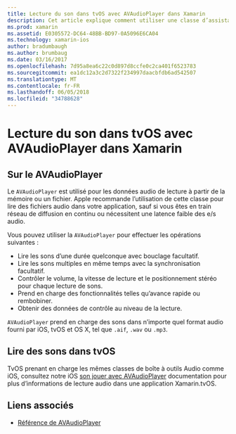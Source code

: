 ```yaml
---
title: Lecture du son dans tvOS avec AVAudioPlayer dans Xamarin
description: Cet article explique comment utiliser une classe d’assistance pour contrôler la lecture de son un AVAudioPlayer à l’aide d’une application Xamarin.iOS.
ms.prod: xamarin
ms.assetid: E0305572-DC64-48BB-BD97-0A5096E6CA04
ms.technology: xamarin-ios
author: bradumbaugh
ms.author: brumbaug
ms.date: 03/16/2017
ms.openlocfilehash: 7d95a8ea6c22c0d897d8ccfe0c2ca401f6523783
ms.sourcegitcommit: ea1dc12a3c2d7322f234997daacbfdb6ad542507
ms.translationtype: MT
ms.contentlocale: fr-FR
ms.lasthandoff: 06/05/2018
ms.locfileid: "34788628"
---
```

# <a name="playing-sound-in-tvos-with-avaudioplayer-in-xamarin"></a>Lecture du son dans tvOS avec AVAudioPlayer dans Xamarin

## <a name="about-the-avaudioplayer"></a>Sur le AVAudioPlayer

Le `AVAudioPlayer` est utilisé pour les données audio de lecture à partir de la mémoire ou un fichier. Apple recommande l’utilisation de cette classe pour lire des fichiers audio dans votre application, sauf si vous êtes en train réseau de diffusion en continu ou nécessitent une latence faible des e/s audio.

Vous pouvez utiliser la `AVAudioPlayer` pour effectuer les opérations suivantes :

- Lire les sons d’une durée quelconque avec bouclage facultatif.
- Lire les sons multiples en même temps avec la synchronisation facultatif.
- Contrôler le volume, la vitesse de lecture et le positionnement stéréo pour chaque lecture de sons.
- Prend en charge des fonctionnalités telles qu’avance rapide ou rembobiner.
- Obtenir des données de contrôle au niveau de la lecture.

`AVAudioPlayer` prend en charge des sons dans n’importe quel format audio fourni par iOS, tvOS et OS X, tel que `.aif`, `.wav` ou `.mp3`.

## <a name="playing-sounds-in-tvos"></a>Lire des sons dans tvOS

TvOS prenant en charge les mêmes classes de boîte à outils Audio comme iOS, consultez notre iOS [son jouer avec AVAudioPlayer](http://developer.xamarin.com/recipes/ios/media/sound/avaudioplayer/) documentation pour plus d’informations de lecture audio dans une application Xamarin.tvOS.



## <a name="related-links"></a>Liens associés

- [Référence de AVAudioPlayer](https://developer.apple.com/library/ios/documentation/AVFoundation/Reference/AVAudioPlayerClassReference/)
